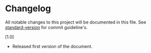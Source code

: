 # Changelog

All notable changes to this project will be documented in this file. See [standard-version](https://github.com/conventional-changelog/standard-version) for commit guideline's.

[1.0]
- Released first version of the document. 

